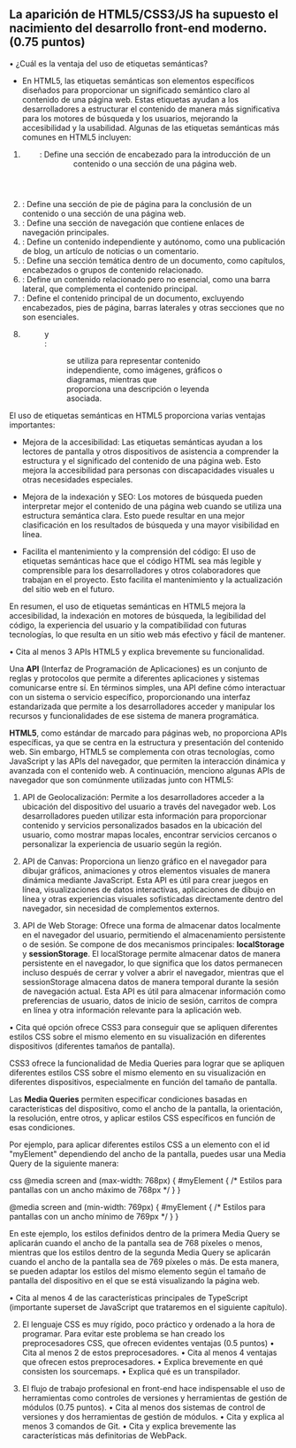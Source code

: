 ## La aparición de HTML5/CSS3/JS ha supuesto el nacimiento del desarrollo front-end moderno. (0.75 puntos)

• ¿Cuál es la ventaja del uso de etiquetas semánticas? 

- En HTML5, las etiquetas semánticas son elementos específicos diseñados para proporcionar un significado semántico claro al contenido de una página web. Estas etiquetas ayudan a los desarrolladores a estructurar el contenido de manera más significativa para los motores de búsqueda y los usuarios, mejorando la accesibilidad y la usabilidad. Algunas de las etiquetas semánticas más comunes en HTML5 incluyen:

1. <header>: Define una sección de encabezado para la introducción de un contenido o una sección de una página web.
2. <footer>: Define una sección de pie de página para la conclusión de un contenido o una sección de una página web.
3. <nav>: Define una sección de navegación que contiene enlaces de navegación principales.
4. <article>: Define un contenido independiente y autónomo, como una publicación de blog, un artículo de noticias o un comentario.
5. <section>: Define una sección temática dentro de un documento, como capítulos, encabezados o grupos de contenido relacionado.
6. <aside>: Define un contenido relacionado pero no esencial, como una barra lateral, que complementa el contenido principal.
7. <main>: Define el contenido principal de un documento, excluyendo encabezados, pies de página, barras laterales y otras secciones que no son esenciales.
8. <figure> y <figcaption>: <figure> se utiliza para representar contenido independiente, como imágenes, gráficos o diagramas, mientras que <figcaption> proporciona una descripción o leyenda asociada.

El uso de etiquetas semánticas en HTML5 proporciona varias ventajas importantes:

- Mejora de la accesibilidad: Las etiquetas semánticas ayudan a los lectores de pantalla y otros dispositivos de asistencia a comprender la estructura y el significado del contenido de una página web. Esto mejora la accesibilidad para personas con discapacidades visuales u otras necesidades especiales.

- Mejora de la indexación y SEO: Los motores de búsqueda pueden interpretar mejor el contenido de una página web cuando se utiliza una estructura semántica clara. Esto puede resultar en una mejor clasificación en los resultados de búsqueda y una mayor visibilidad en línea.

- Facilita el mantenimiento y la comprensión del código: El uso de etiquetas semánticas hace que el código HTML sea más legible y comprensible para los desarrolladores y otros colaboradores que trabajan en el proyecto. Esto facilita el mantenimiento y la actualización del sitio web en el futuro.

En resumen, el uso de etiquetas semánticas en HTML5 mejora la accesibilidad, la indexación en motores de búsqueda, la legibilidad del código, la experiencia del usuario y la compatibilidad con futuras tecnologías, lo que resulta en un sitio web más efectivo y fácil de mantener.


• Cita al menos 3 APIs HTML5 y explica brevemente su funcionalidad.

Una **API** (Interfaz de Programación de Aplicaciones) es un conjunto de reglas y protocolos que permite a diferentes aplicaciones y sistemas comunicarse entre sí. En términos simples, una API define cómo interactuar con un sistema o servicio específico, proporcionando una interfaz estandarizada que permite a los desarrolladores acceder y manipular los recursos y funcionalidades de ese sistema de manera programática.

**HTML5**, como estándar de marcado para páginas web, no proporciona APIs específicas, ya que se centra en la estructura y presentación del contenido web. Sin embargo, HTML5 se complementa con otras tecnologías, como JavaScript y las APIs del navegador, que permiten la interacción dinámica y avanzada con el contenido web. A continuación, menciono algunas APIs de navegador que son comúnmente utilizadas junto con HTML5:

1. API de Geolocalización: Permite a los desarrolladores acceder a la ubicación del dispositivo del usuario a través del navegador web. Los desarrolladores pueden utilizar esta información para proporcionar contenido y servicios personalizados basados en la ubicación del usuario, como mostrar mapas locales, encontrar servicios cercanos o personalizar la experiencia de usuario según la región.

2. API de Canvas: Proporciona un lienzo gráfico en el navegador para dibujar gráficos, animaciones y otros elementos visuales de manera dinámica mediante JavaScript. Esta API es útil para crear juegos en línea, visualizaciones de datos interactivas, aplicaciones de dibujo en línea y otras experiencias visuales sofisticadas directamente dentro del navegador, sin necesidad de complementos externos.

3. API de Web Storage: Ofrece una forma de almacenar datos localmente en el navegador del usuario, permitiendo el almacenamiento persistente o de sesión. Se compone de dos mecanismos principales: **localStorage** y **sessionStorage**. El localStorage permite almacenar datos de manera persistente en el navegador, lo que significa que los datos permanecen incluso después de cerrar y volver a abrir el navegador, mientras que el sessionStorage almacena datos de manera temporal durante la sesión de navegación actual. Esta API es útil para almacenar información como preferencias de usuario, datos de inicio de sesión, carritos de compra en línea y otra información relevante para la aplicación web.

• Cita qué opción ofrece CSS3 para conseguir que se apliquen diferentes estilos CSS sobre el mismo elemento en su visualización en diferentes dispositivos (diferentes tamaños de pantalla).

CSS3 ofrece la funcionalidad de Media Queries para lograr que se apliquen diferentes estilos CSS sobre el mismo elemento en su visualización en diferentes dispositivos, especialmente en función del tamaño de pantalla.

Las **Media Queries** permiten especificar condiciones basadas en características del dispositivo, como el ancho de la pantalla, la orientación, la resolución, entre otros, y aplicar estilos CSS específicos en función de esas condiciones.

Por ejemplo, para aplicar diferentes estilos CSS a un elemento con el id "myElement" dependiendo del ancho de la pantalla, puedes usar una Media Query de la siguiente manera:

css
@media screen and (max-width: 768px) {
    #myElement {
        /* Estilos para pantallas con un ancho máximo de 768px */
    }
}

@media screen and (min-width: 769px) {
    #myElement {
        /* Estilos para pantallas con un ancho mínimo de 769px */
    }
}

En este ejemplo, los estilos definidos dentro de la primera Media Query se aplicarán cuando el ancho de la pantalla sea de 768 píxeles o menos, mientras que los estilos dentro de la segunda Media Query se aplicarán cuando el ancho de la pantalla sea de 769 píxeles o más. De esta manera, se pueden adaptar los estilos del mismo elemento según el tamaño de pantalla del dispositivo en el que se está visualizando la página web.


• Cita al menos 4 de las características principales de TypeScript (importante
superset de JavaScript que trataremos en el siguiente capítulo).


2. El lenguaje CSS es muy rígido, poco práctico y ordenado a la hora de programar. Para evitar este problema se han creado los preprocesadores CSS, que ofrecen evidentes
ventajas (0.5 puntos)
• Cita al menos 2 de estos preprocesadores.
• Cita al menos 4 ventajas que ofrecen estos preprocesadores.
• Explica brevemente en qué consisten los sourcemaps.
• Explica qué es un transpilador.

3. El flujo de trabajo profesional en front-end hace indispensable el uso de herramientas
como controles de versiones y herramientas de gestión de módulos (0.75 puntos).
• Cita al menos dos sistemas de control de versiones y dos herramientas de
gestión de módulos.
• Cita y explica al menos 3 comandos de Git.
• Cita y explica brevemente las características más definitorias de WebPack.

